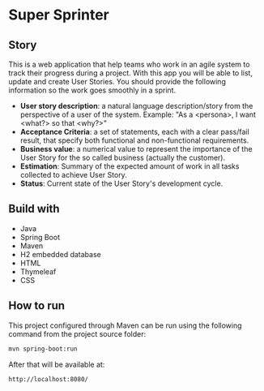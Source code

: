 # Super Sprinter

## Story

This is a web application that help teams who work in an agile system to track their progress during a project. 
With this app you will be able to list, update and create User Stories.
You should provide the following information so the work goes smoothly in a sprint.

- **User story description**: a natural language description/story from
  the perspective of a user of the system. Example: "As a \<persona\>, I
  want \<what?\> so that \<why?\>"
- **Acceptance Criteria**: a set of statements, each with a clear
  pass/fail result, that specify both functional and non-functional
  requirements.
- **Business value**: a numerical value to represent the importance of
  the User Story for the so called business (actually the customer).
- **Estimation**: Summary of the expected amount of work in all tasks
  collected to achieve User Story.
- **Status**: Current state of the User Story's development cycle.


## Build with

 - Java
 - Spring Boot
 - Maven
 - H2 embedded database
 - HTML 
 - Thymeleaf
 - CSS


## How to run

This project configured through Maven can be run using the following command from the project source folder:

```sh
mvn spring-boot:run  
```

After that will be available at:
```sh
http://localhost:8080/
```

